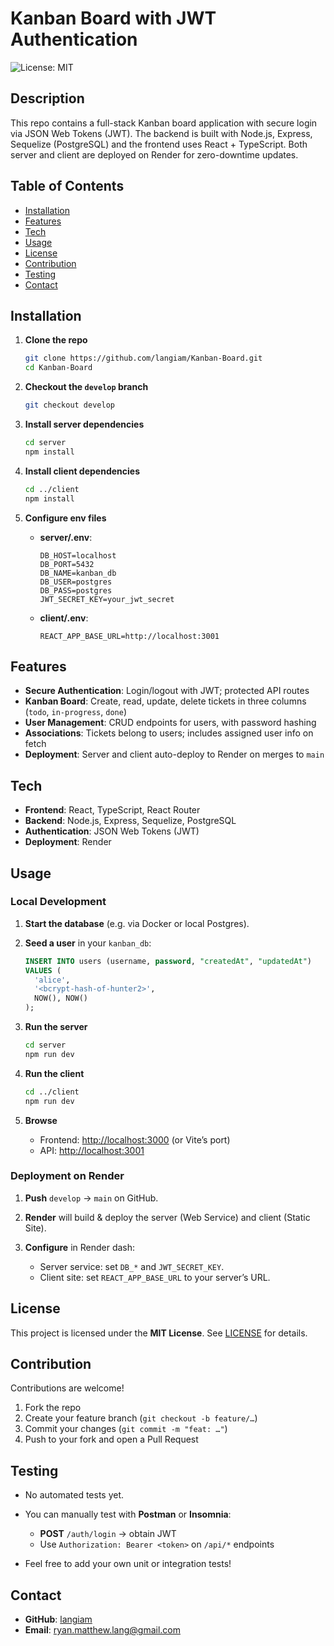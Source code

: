 # Kanban Board with JWT Authentication

![License: MIT](https://img.shields.io/badge/License-MIT-yellow.svg)

## Description

This repo contains a full-stack Kanban board application with secure login via JSON Web Tokens (JWT). The backend is built with Node.js, Express, Sequelize (PostgreSQL) and the frontend uses React + TypeScript. Both server and client are deployed on Render for zero-downtime updates.

## Table of Contents

* [Installation](#installation)
* [Features](#features)
* [Tech](#tech)
* [Usage](#usage)
* [License](#license)
* [Contribution](#contribution)
* [Testing](#testing)
* [Contact](#contact)

## Installation

1. **Clone the repo**

   ```bash
   git clone https://github.com/langiam/Kanban-Board.git
   cd Kanban-Board
   ```
2. **Checkout the `develop` branch**

   ```bash
   git checkout develop
   ```
3. **Install server dependencies**

   ```bash
   cd server
   npm install
   ```
4. **Install client dependencies**

   ```bash
   cd ../client
   npm install
   ```
5. **Configure env files**

   * **server/.env**:

     ```
     DB_HOST=localhost
     DB_PORT=5432
     DB_NAME=kanban_db
     DB_USER=postgres
     DB_PASS=postgres
     JWT_SECRET_KEY=your_jwt_secret
     ```
   * **client/.env**:

     ```
     REACT_APP_BASE_URL=http://localhost:3001
     ```

## Features

* **Secure Authentication**: Login/logout with JWT; protected API routes
* **Kanban Board**: Create, read, update, delete tickets in three columns (`todo`, `in-progress`, `done`)
* **User Management**: CRUD endpoints for users, with password hashing
* **Associations**: Tickets belong to users; includes assigned user info on fetch
* **Deployment**: Server and client auto-deploy to Render on merges to `main`

## Tech

* **Frontend**: React, TypeScript, React Router
* **Backend**: Node.js, Express, Sequelize, PostgreSQL
* **Authentication**: JSON Web Tokens (JWT)
* **Deployment**: Render

## Usage

### Local Development

1. **Start the database** (e.g. via Docker or local Postgres).
2. **Seed a user** in your `kanban_db`:

   ```sql
   INSERT INTO users (username, password, "createdAt", "updatedAt")
   VALUES (
     'alice',
     '<bcrypt-hash-of-hunter2>',
     NOW(), NOW()
   );
   ```
3. **Run the server**

   ```bash
   cd server
   npm run dev
   ```
4. **Run the client**

   ```bash
   cd ../client
   npm run dev
   ```
5. **Browse**

   * Frontend: [http://localhost:3000](http://localhost:3000) (or Vite’s port)
   * API: [http://localhost:3001](http://localhost:3001)

### Deployment on Render

1. **Push** `develop` → `main` on GitHub.
2. **Render** will build & deploy the server (Web Service) and client (Static Site).
3. **Configure** in Render dash:

   * Server service: set `DB_*` and `JWT_SECRET_KEY`.
   * Client site: set `REACT_APP_BASE_URL` to your server’s URL.

## License

This project is licensed under the **MIT License**. See [LICENSE](LICENSE) for details.

## Contribution

Contributions are welcome!

1. Fork the repo
2. Create your feature branch (`git checkout -b feature/…`)
3. Commit your changes (`git commit -m "feat: …"`)
4. Push to your fork and open a Pull Request

## Testing

* No automated tests yet.
* You can manually test with **Postman** or **Insomnia**:

  * **POST** `/auth/login` → obtain JWT
  * Use `Authorization: Bearer <token>` on `/api/*` endpoints
* Feel free to add your own unit or integration tests!

## Contact

* **GitHub**: [langiam](https://github.com/langiam)
* **Email**: [ryan.matthew.lang@gmail.com](mailto:ryan.matthew.lang@gmail.com)
